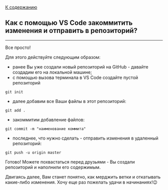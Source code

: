 [К содержанию](./readme.md)

## Как с помощью VS Code закоммитить изменения и отправить в репозиторий?
___
Все просто!

Для этого действуйте следующим образом:
- ранее Вы уже создали новый репозиторий на GitHub - давайте создадим его на локальной машине;
- с помощью вызова терминала в VS Code создайте пустой репозиторий 
~~~
git init
~~~
- далее добавим все Ваши файлы в этот репозиторий:
~~~
git add .
~~~
- закоммитим добавление файлов:
~~~
git commit -m "наименование коммита"
~~~
- последнее, что нужно сделать - отправить изменения в удаленный репозиторий:
~~~
git push -u origin master
~~~
Готово! Можете похвастаться перед друзьями - Вы создали репозиторий и наполнили его содержимым.

Двигаясь далее, Вам станет понятно, как мерджить ветки и откатывать какие-либо изменения. 
Хочу еще раз пожелать удачи в начинаниях!😉